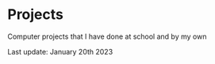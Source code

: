 # Projects
Computer projects that I have done at school and by my own

Last update: January 20th 2023
